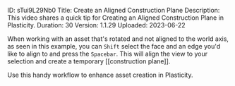 ID: sTui9L29Nb0
Title: Create an Aligned Construction Plane
Description: This video shares a quick tip for Creating an Aligned Construction Plane in Plasticity.
Duration: 30
Version: 1.1.29
Uploaded: 2023-06-22

When working with an asset that's rotated and not aligned to the world axis, as seen in this example, you can `Shift` select the face and an edge you'd like to align to and press the `Spacebar`. This will align the view to your selection and create a temporary [[construction plane]].

Use this handy workflow to enhance asset creation in Plasticity.
